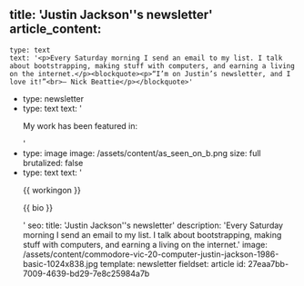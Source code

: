 title: 'Justin Jackson''s newsletter'
article_content:
  -
    type: text
    text: '<p>Every Saturday morning I send an email to my list. I talk about bootstrapping, making stuff with computers, and earning a living on the internet.</p><blockquote><p>“I’m on Justin’s newsletter, and I love it!”<br>– Nick Beattie</p></blockquote>'
  -
    type: newsletter
  -
    type: text
    text: '<p>My work has been featured in:</p>'
  -
    type: image
    image: /assets/content/as_seen_on_b.png
    size: full
    brutalized: false
  -
    type: text
    text: '<p>{{ workingon }}</p><p>{{ bio }}</p>'
seo:
  title: 'Justin Jackson''s newsletter'
  description: 'Every Saturday morning I send an email to my list. I talk about bootstrapping, making stuff with computers, and earning a living on the internet.'
  image: /assets/content/commodore-vic-20-computer-justin-jackson-1986-basic-1024x838.jpg
template: newsletter
fieldset: article
id: 27eaa7bb-7009-4639-bd29-7e8c25984a7b
